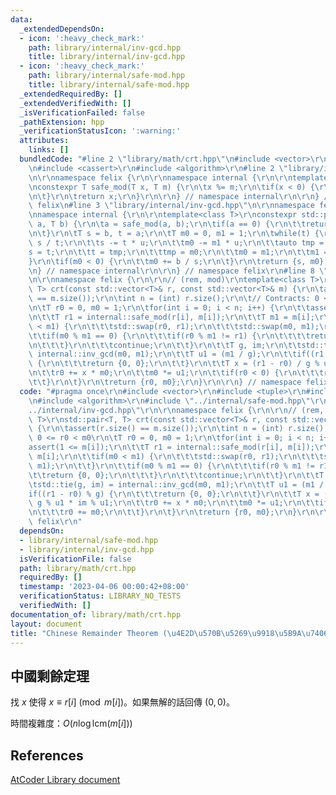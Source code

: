 ```yaml
---
data:
  _extendedDependsOn:
  - icon: ':heavy_check_mark:'
    path: library/internal/inv-gcd.hpp
    title: library/internal/inv-gcd.hpp
  - icon: ':heavy_check_mark:'
    path: library/internal/safe-mod.hpp
    title: library/internal/safe-mod.hpp
  _extendedRequiredBy: []
  _extendedVerifiedWith: []
  _isVerificationFailed: false
  _pathExtension: hpp
  _verificationStatusIcon: ':warning:'
  attributes:
    links: []
  bundledCode: "#line 2 \"library/math/crt.hpp\"\n#include <vector>\r\n#include <tuple>\r\
    \n#include <cassert>\r\n#include <algorithm>\r\n#line 2 \"library/internal/safe-mod.hpp\"\
    \n\r\nnamespace felix {\r\n\r\nnamespace internal {\r\n\r\ntemplate<class T>\r\
    \nconstexpr T safe_mod(T x, T m) {\r\n\tx %= m;\r\n\tif(x < 0) {\r\n\t\tx += m;\r\
    \n\t}\r\n\treturn x;\r\n}\r\n\r\n} // namespace internal\r\n\r\n} // namespace\
    \ felix\n#line 3 \"library/internal/inv-gcd.hpp\"\n\r\nnamespace felix {\r\n\r\
    \nnamespace internal {\r\n\r\ntemplate<class T>\r\nconstexpr std::pair<T, T> inv_gcd(T\
    \ a, T b) {\r\n\ta = safe_mod(a, b);\r\n\tif(a == 0) {\r\n\t\treturn {b, 0};\r\
    \n\t}\r\n\tT s = b, t = a;\r\n\tT m0 = 0, m1 = 1;\r\n\twhile(t) {\r\n\t\tT u =\
    \ s / t;\r\n\t\ts -= t * u;\r\n\t\tm0 -= m1 * u;\r\n\t\tauto tmp = s;\r\n\t\t\
    s = t;\r\n\t\tt = tmp;\r\n\t\ttmp = m0;\r\n\t\tm0 = m1;\r\n\t\tm1 = tmp;\r\n\t\
    }\r\n\tif(m0 < 0) {\r\n\t\tm0 += b / s;\r\n\t}\r\n\treturn {s, m0};\r\n}\r\n\r\
    \n} // namespace internal\r\n\r\n} // namespace felix\r\n#line 8 \"library/math/crt.hpp\"\
    \n\r\nnamespace felix {\r\n\r\n// (rem, mod)\r\ntemplate<class T>\r\nstd::pair<T,\
    \ T> crt(const std::vector<T>& r, const std::vector<T>& m) {\r\n\tassert(r.size()\
    \ == m.size());\r\n\tint n = (int) r.size();\r\n\t// Contracts: 0 <= r0 < m0\r\
    \n\tT r0 = 0, m0 = 1;\r\n\tfor(int i = 0; i < n; i++) {\r\n\t\tassert(1 <= m[i]);\r\
    \n\t\tT r1 = internal::safe_mod(r[i], m[i]);\r\n\t\tT m1 = m[i];\r\n\t\tif(m0\
    \ < m1) {\r\n\t\t\tstd::swap(r0, r1);\r\n\t\t\tstd::swap(m0, m1);\r\n\t\t}\r\n\
    \t\tif(m0 % m1 == 0) {\r\n\t\t\tif(r0 % m1 != r1) {\r\n\t\t\t\treturn {0, 0};\r\
    \n\t\t\t}\r\n\t\t\tcontinue;\r\n\t\t}\r\n\t\tT g, im;\r\n\t\tstd::tie(g, im) =\
    \ internal::inv_gcd(m0, m1);\r\n\t\tT u1 = (m1 / g);\r\n\t\tif((r1 - r0) % g)\
    \ {\r\n\t\t\treturn {0, 0};\r\n\t\t}\r\n\t\tT x = (r1 - r0) / g % u1 * im % u1;\r\
    \n\t\tr0 += x * m0;\r\n\t\tm0 *= u1;\r\n\t\tif(r0 < 0) {\r\n\t\t\tr0 += m0;\r\n\
    \t\t}\r\n\t}\r\n\treturn {r0, m0};\r\n}\r\n\r\n} // namespace felix\r\n"
  code: "#pragma once\r\n#include <vector>\r\n#include <tuple>\r\n#include <cassert>\r\
    \n#include <algorithm>\r\n#include \"../internal/safe-mod.hpp\"\r\n#include \"\
    ../internal/inv-gcd.hpp\"\r\n\r\nnamespace felix {\r\n\r\n// (rem, mod)\r\ntemplate<class\
    \ T>\r\nstd::pair<T, T> crt(const std::vector<T>& r, const std::vector<T>& m)\
    \ {\r\n\tassert(r.size() == m.size());\r\n\tint n = (int) r.size();\r\n\t// Contracts:\
    \ 0 <= r0 < m0\r\n\tT r0 = 0, m0 = 1;\r\n\tfor(int i = 0; i < n; i++) {\r\n\t\t\
    assert(1 <= m[i]);\r\n\t\tT r1 = internal::safe_mod(r[i], m[i]);\r\n\t\tT m1 =\
    \ m[i];\r\n\t\tif(m0 < m1) {\r\n\t\t\tstd::swap(r0, r1);\r\n\t\t\tstd::swap(m0,\
    \ m1);\r\n\t\t}\r\n\t\tif(m0 % m1 == 0) {\r\n\t\t\tif(r0 % m1 != r1) {\r\n\t\t\
    \t\treturn {0, 0};\r\n\t\t\t}\r\n\t\t\tcontinue;\r\n\t\t}\r\n\t\tT g, im;\r\n\t\
    \tstd::tie(g, im) = internal::inv_gcd(m0, m1);\r\n\t\tT u1 = (m1 / g);\r\n\t\t\
    if((r1 - r0) % g) {\r\n\t\t\treturn {0, 0};\r\n\t\t}\r\n\t\tT x = (r1 - r0) /\
    \ g % u1 * im % u1;\r\n\t\tr0 += x * m0;\r\n\t\tm0 *= u1;\r\n\t\tif(r0 < 0) {\r\
    \n\t\t\tr0 += m0;\r\n\t\t}\r\n\t}\r\n\treturn {r0, m0};\r\n}\r\n\r\n} // namespace\
    \ felix\r\n"
  dependsOn:
  - library/internal/safe-mod.hpp
  - library/internal/inv-gcd.hpp
  isVerificationFile: false
  path: library/math/crt.hpp
  requiredBy: []
  timestamp: '2023-04-06 00:00:42+08:00'
  verificationStatus: LIBRARY_NO_TESTS
  verifiedWith: []
documentation_of: library/math/crt.hpp
layout: document
title: "Chinese Remainder Theorem (\u4E2D\u570B\u5269\u9918\u5B9A\u7406)"
---
```


## 中國剩餘定理

找 $x$ 使得 $x \equiv r[i] \pmod{m[i]}$。如果無解的話回傳 $(0, 0)$。

時間複雜度：$O(n \log{\mathrm{lcm}(m[i])})$

## References
[AtCoder Library document](https://atcoder.github.io/ac-library/production/document_en/math.html)
